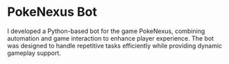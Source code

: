 # PokeNexus Bot
I developed a Python-based bot for the game PokeNexus, combining automation and game interaction to enhance player experience. The bot was designed to handle repetitive tasks efficiently while providing dynamic gameplay support.
